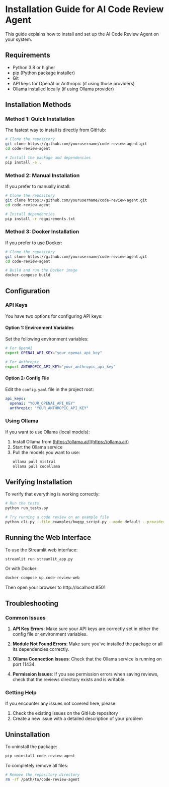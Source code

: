 # Installation Guide for AI Code Review Agent

This guide explains how to install and set up the AI Code Review Agent on your system.

## Requirements

- Python 3.8 or higher
- pip (Python package installer)
- Git
- API keys for OpenAI or Anthropic (if using those providers)
- Ollama installed locally (if using Ollama provider)

## Installation Methods

### Method 1: Quick Installation

The fastest way to install is directly from GitHub:

```bash
# Clone the repository
git clone https://github.com/yourusername/code-review-agent.git
cd code-review-agent

# Install the package and dependencies
pip install -e .
```

### Method 2: Manual Installation

If you prefer to manually install:

```bash
# Clone the repository
git clone https://github.com/yourusername/code-review-agent.git
cd code-review-agent

# Install dependencies
pip install -r requirements.txt
```

### Method 3: Docker Installation

If you prefer to use Docker:

```bash
# Clone the repository
git clone https://github.com/yourusername/code-review-agent.git
cd code-review-agent

# Build and run the Docker image
docker-compose build
```

## Configuration

### API Keys

You have two options for configuring API keys:

#### Option 1: Environment Variables

Set the following environment variables:

```bash
# For OpenAI
export OPENAI_API_KEY="your_openai_api_key"

# For Anthropic
export ANTHROPIC_API_KEY="your_anthropic_api_key"
```

#### Option 2: Config File

Edit the `config.yaml` file in the project root:

```yaml
api_keys:
  openai: "YOUR_OPENAI_API_KEY"
  anthropic: "YOUR_ANTHROPIC_API_KEY"
```

### Using Ollama

If you want to use Ollama (local models):

1. Install Ollama from [https://ollama.ai/](https://ollama.ai/)
2. Start the Ollama service
3. Pull the models you want to use:
   ```bash
   ollama pull mistral
   ollama pull codellama
   ```

## Verifying Installation

To verify that everything is working correctly:

```bash
# Run the tests
python run_tests.py

# Try running a code review on an example file
python cli.py --file examples/buggy_script.py --mode default --provider openai
```

## Running the Web Interface

To use the Streamlit web interface:

```bash
streamlit run streamlit_app.py
```

Or with Docker:

```bash
docker-compose up code-review-web
```

Then open your browser to http://localhost:8501

## Troubleshooting

### Common Issues

1. **API Key Errors**: Make sure your API keys are correctly set in either the config file or environment variables.

2. **Module Not Found Errors**: Make sure you've installed the package or all its dependencies correctly.

3. **Ollama Connection Issues**: Check that the Ollama service is running on port 11434.

4. **Permission Issues**: If you see permission errors when saving reviews, check that the reviews directory exists and is writable.

### Getting Help

If you encounter any issues not covered here, please:

1. Check the existing issues on the GitHub repository
2. Create a new issue with a detailed description of your problem

## Uninstallation

To uninstall the package:

```bash
pip uninstall code-review-agent
```

To completely remove all files:

```bash
# Remove the repository directory
rm -rf /path/to/code-review-agent
```